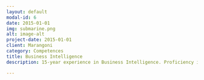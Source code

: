```yaml
---
layout: default
modal-id: 6
date: 2015-01-01
img: submarine.png
alt: image-alt
project-date: 2015-01-01
client: Marangoni
category: Competences
title: Business Intelligence
description: 15-year experience in Business Intelligence. Proficiency in SAP Business Objects and IBM Cognos. Knowledge of other reporting tools like Microstrategy and Microsoft SSRS

---
```

